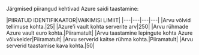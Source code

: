 <properties
   pageTitle="Saidi taastamise piirangud tabel"
   description="Saidi taastamine kirjeldatakse süsteemi piirangud."
   services="site recovery"
   documentationCenter="NA"
   authors="csilauraa"
   manager="jwhit"
   editor="" />
<tags
   ms.service="site recovery"
   ms.devlang="NA"
   ms.topic="article"
   ms.tgt_pltfrm="NA"
   ms.workload="TBD"
   ms.date="07/06/2015"
   ms.author="lauraa" />


Järgmised piirangud kehtivad Azure saidi taastamine:


|PIIRATUD IDENTIFIKAATOR|VAIKIMISI LIMIIT|
|---|---|---|---|
|Arvu võlvid tellimuse kohta.|25|
|Azure'i vault kohta serverite arv|250|
|Arvu rühmade Azure vault euro kohta.|Piiramatult|
|Arvu taastamine lepingute kohta Azure võlvkelder|Piiramatult|
|Arvu serverid kaitse rühma kohta.|Piiramatult|
|Arvu serverid taastamise kava kohta.|50|
